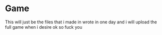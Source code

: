 # Game
This will just be the files that i made in wrote in one day and i will upload the full game when i desire ok so fuck you
